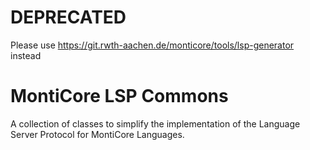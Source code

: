 <!-- (c) https://github.com/MontiCore/monticore -->
# DEPRECATED
Please use https://git.rwth-aachen.de/monticore/tools/lsp-generator instead

# MontiCore LSP Commons
A collection of classes to simplify the implementation of the Language Server Protocol for MontiCore Languages.
